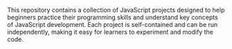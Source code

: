 This repository contains a collection of JavaScript projects designed to help beginners practice their programming skills and understand key concepts of JavaScript development. Each project is self-contained and can be run independently, making it easy for learners to experiment and modify the code.
